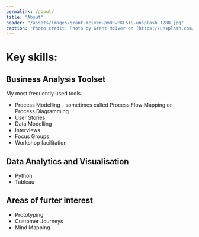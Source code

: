 ```yaml
---
permalink: /about/
title: "About"
header: "/assets/images/grant-mciver-pmUEwPKL5IE-unsplash_1280.jpg"
caption: "Photo credit: Photo by Grant McIver on (https://unsplash.com/)"
---
```


# Key skills:

## Business Analysis Toolset

My most frequently used tools
* Process Modelling - sometimes called Process Flow Mapping or Process Diagramming
* User Stories
* Data Modelling
* Interviews
* Focus Groups
* Workshop facilitation


## Data Analytics and Visualisation 
* Python
* Tableau

## Areas of furter interest
* Prototyping
* Customer Journeys
* Mind Mapping
